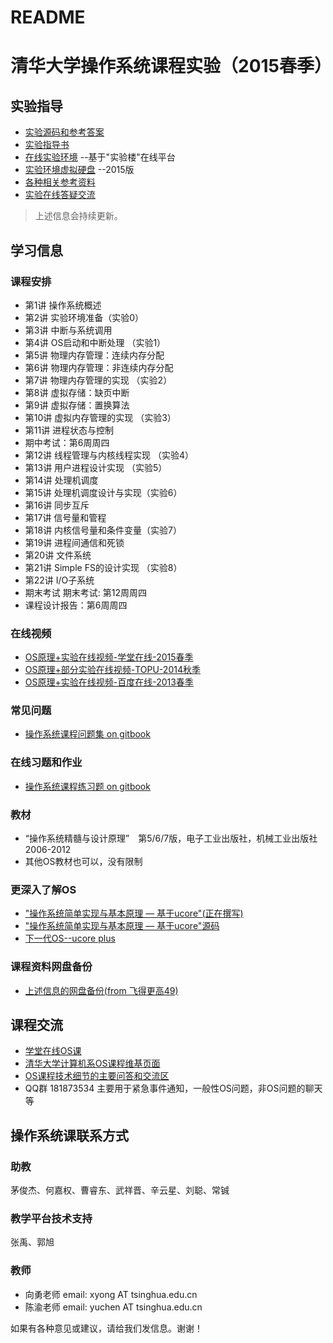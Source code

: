 # README

# 清华大学操作系统课程实验（2015春季）

## 实验指导

 - [实验源码和参考答案](https://github.com/chyyuu/ucore_lab)
 - [实验指导书](http://objectkuan.gitbooks.io/ucore-docs/)
 - [在线实验环境](http://www.shiyanlou.com/courses/221) --基于"实验楼"在线平台
 - [实验环境虚拟硬盘](http://pan.baidu.com/s/11zjRK)  --2015版
 - [各种相关参考资料](https://github.com/objectkuan/ucore_docs/blob/master/lab0/lab0_ref_ucore-resource.md)
 - [实验在线答疑交流](https://piazza.com/tsinghua.edu.cn/spring2015/30240243x/home)

> 上述信息会持续更新。

## 学习信息
### 课程安排
- 第1讲 操作系统概述 
- 第2讲 实验环境准备（实验0）
- 第3讲 中断与系统调用 
- 第4讲 OS启动和中断处理 （实验1）
- 第5讲 物理内存管理：连续内存分配 
- 第6讲 物理内存管理：非连续内存分配 
- 第7讲 物理内存管理的实现 （实验2）
- 第8讲 虚拟存储：缺页中断 
- 第9讲 虚拟存储：置换算法 
- 第10讲 虚拟内存管理的实现 （实验3）
- 第11讲 进程状态与控制 
- 期中考试：第6周周四 
- 第12讲 线程管理与内核线程实现 （实验4）
- 第13讲 用户进程设计实现 （实验5）
- 第14讲 处理机调度 
- 第15讲 处理机调度设计与实现（实验6） 
- 第16讲 同步互斥 
- 第17讲 信号量和管程 
- 第18讲 内核信号量和条件变量（实验7） 
- 第19讲 进程间通信和死锁 
- 第20讲 文件系统 
- 第21讲 Simple FS的设计实现 （实验8）
- 第22讲 I/O子系统 
- 期末考试 期末考试: 第12周周四 
- 课程设计报告：第6周周四

### 在线视频
 - [OS原理+实验在线视频-学堂在线-2015春季](https://www.xuetangx.com/courses/TsinghuaX/30240243X/2015_T1/about)
 - [OS原理+部分实验在线视频-TOPU-2014秋季](http://www.topu.com/mooc/4100)
 - [OS原理+实验在线视频-百度在线-2013春季](http://os.cs.tsinghua.edu.cn/oscourse/OS2013#head-71c446cb2a2d45dc888a928b8d0747fe28368524)

### 常见问题
 - [操作系统课程问题集 on gitbook](http://xuyongjiande.gitbooks.io/os-qa/)

### 在线习题和作业
 - [操作系统课程练习题 on gitbook](https://www.gitbook.io/book/xuyongjiande/os_exercises)
 
### 教材
 - “操作系统精髓与设计原理”　第5/6/7版，电子工业出版社，机械工业出版社　2006-2012
 - 其他OS教材也可以，没有限制
 
### 更深入了解OS
 - ["操作系统简单实现与基本原理 — 基于ucore"(正在撰写)](http://chyyuu.gitbooks.io/ucorebook/)
 - ["操作系统简单实现与基本原理 — 基于ucore"源码](https://github.com/chyyuu/ucorebook_code)
 - [下一代OS--ucore plus](https://github.com/chyyuu/ucore_plus)

### 课程资料网盘备份
- [上述信息的网盘备份(from 飞得更高49)](http://pan.baidu.com/s/1sjlrZSp)

## 课程交流
- [学堂在线OS课](https://www.xuetangx.com/courses/TsinghuaX/30240243X/2015_T1/info)
- [清华大学计算机系OS课程维基页面](http://os.cs.tsinghua.edu.cn/oscourse/OS2015)
- [OS课程技术细节的主要问答和交流区](https://piazza.com/tsinghua.edu.cn/spring2015/30240243x/home)
- QQ群 181873534 主要用于紧急事件通知，一般性OS问题，非OS问题的聊天等


## 操作系统课联系方式
### 助教
茅俊杰、何嘉权、曹睿东、武祥晋、辛云星、刘聪、常铖
### 教学平台技术支持
张禹、郭旭
### 教师
- 向勇老师 email: xyong AT tsinghua.edu.cn
- 陈渝老师 email: yuchen AT tsinghua.edu.cn

如果有各种意见或建议，请给我们发信息。谢谢！
